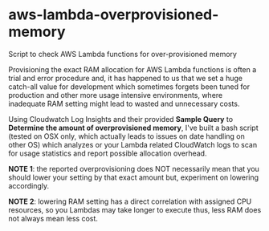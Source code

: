# aws-lambda-overprovisioned-memory
Script to check AWS Lambda functions for over-provisioned memory

Provisioning the exact RAM allocation for AWS Lambda functions is often a trial and error procedure and, it has happened to us that we set a huge catch-all value for development which sometimes forgets been tuned for production and other more usage intensive environments, where inadequate RAM setting might lead to wasted and unnecessary costs.

Using Cloudwatch Log Insights and their provided **Sample Query** to **Determine the amount of overprovisioned memory**, I've built a bash script (tested on OSX only, which actually leads to issues on date handling on other OS) which analyzes or your Lambda related CloudWatch logs to scan for usage statistics and report possible allocation overhead.

**NOTE 1**: the reported overprovisioning does NOT necessarily mean that you should lower your setting by that exact amount but, experiment on lowering accordingly.

**NOTE 2**: lowering RAM setting has a direct correlation with assigned CPU resources, so you Lambdas may take longer to execute thus, less RAM does not always mean less cost.

